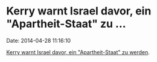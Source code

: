 Kerry warnt Israel davor, ein \"Apartheit-Staat\" zu \...
=========================================================

Date: 2014-04-28 11:16:10

[Kerry warnt Israel davor, ein \"Apartheit-Staat\" zu
werden](http://www.thedailybeast.com/articles/2014/04/27/exclusive-kerry-warns-israel-could-become-an-apartheid-state.html).
